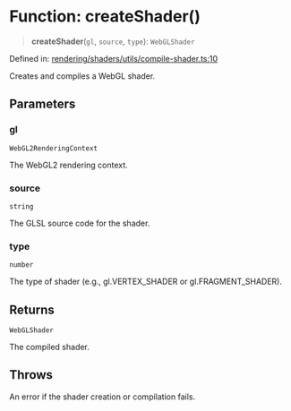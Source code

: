 # Function: createShader()

> **createShader**(`gl`, `source`, `type`): `WebGLShader`

Defined in: [rendering/shaders/utils/compile-shader.ts:10](https://github.com/Forge-Game-Engine/Forge/blob/80c88dbc1226e2ea185d187b85121eb9c3da7ead/src/rendering/shaders/utils/compile-shader.ts#L10)

Creates and compiles a WebGL shader.

## Parameters

### gl

`WebGL2RenderingContext`

The WebGL2 rendering context.

### source

`string`

The GLSL source code for the shader.

### type

`number`

The type of shader (e.g., gl.VERTEX_SHADER or gl.FRAGMENT_SHADER).

## Returns

`WebGLShader`

The compiled shader.

## Throws

An error if the shader creation or compilation fails.
